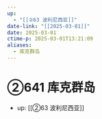 ```yaml
---
up:
  - "[[②63 波利尼西亚]]"
date-link: "[[2025-03-01]]"
date: 2025-03-01
ctime-p: 2025-03-01T13:21:09
aliases:
  - 库克群岛
---
```


# ②641 库克群岛

- up: [[②63 波利尼西亚]]
